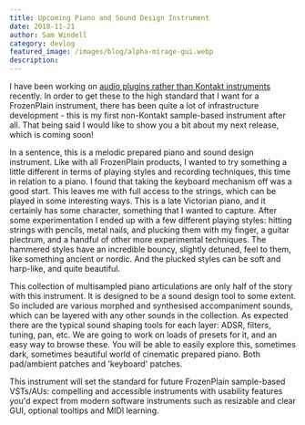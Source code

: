```yaml
---
title: Upcoming Piano and Sound Design Instrument
date: 2018-11-21
author: Sam Windell
category: devlog
featured_image: /images/blog/alpha-mirage-gui.webp
description: 
---
```


I have been working on [audio plugins rather than Kontakt instruments](https://frozenplain.com/frozenplain-and-kontakt/) recently. In order to get these to the high standard that I want for a FrozenPlain instrument, there has been quite a lot of infrastructure development - this is my first non-Kontakt sample-based instrument after all. That being said I would like to show you a bit about my next release, which is coming soon! 

In a sentence, this is a melodic prepared piano and sound design instrument. Like with all FrozenPlain products, I wanted to try something a little different in terms of playing styles and recording techniques, this time in relation to a piano. I found that taking the keyboard mechanism off was a good start. This leaves me with full access to the strings, which can be played in some interesting ways. This is a late Victorian piano, and it certainly has some character, something that I wanted to capture. After some experimentation I ended up with a few different playing styles: hitting strings with pencils, metal nails, and plucking them with my finger, a guitar plectrum, and a handful of other more experimental techniques. The hammered styles have an incredible bouncy, slightly detuned, feel to them, like something ancient or nordic. And the plucked styles can be soft and harp-like, and quite beautiful. 

This collection of multisampled piano articulations are only half of the story with this instrument. It is designed to be a sound design tool to some extent. So included are various morphed and synthesised accompaniment sounds, which can be layered with any other sounds in the collection. As expected there are the typical sound shaping tools for each layer: ADSR, filters, tuning, pan, etc. We are going to work on loads of presets for it, and an easy way to browse these. You will be able to easily explore this, sometimes dark, sometimes beautiful world of cinematic prepared piano. Both pad/ambient patches and 'keyboard' patches. 

This instrument will set the standard for future FrozenPlain sample-based VSTs/AUs: compelling and accessible instruments with usability features you'd expect from modern software instruments such as resizable and clear GUI, optional tooltips and MIDI learning.
